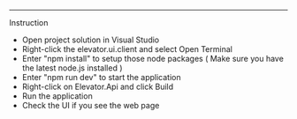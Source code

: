 *****************************************

Instruction

- Open project solution in Visual Studio
- Right-click the elevator.ui.client and select Open Terminal
- Enter "npm install" to setup those node packages ( Make sure you have the latest node.js installed )
- Enter "npm run dev" to start the application
- Right-click on Elevator.Api and click Build
- Run the application
- Check the UI if you see the web page
